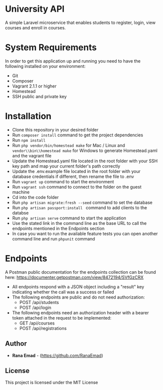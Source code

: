 # University API
A simple Laravel microservice that enables students to register, login, view courses and enroll in courses.

# System Requirements
In order to get this application up and running you need to have the following installed on your environment:
- Git
- Composer
- Vagrant 2.1.1 or higher
- Homestead
- SSH public and private key


# Installation  
- Clone this repository in your desired folder
- Run ```composer install``` command to get the project dependencies
- Run ```npm install``` 
- Run ```php vendor/bin/homestead make``` for Mac / Linux and ```vendor\\bin\\homestead make``` for Windows to generate Homestead.yaml and the vagrant file
- Update the Homestead.yaml file located in the root folder with your SSH key path and map your current folder's path correctly
- Update the .env.example file located in the root folder with your database credentials if different, then rename the file to .env
- Run ```vagrant up``` command to start the environment
- Run ```vagrant ssh``` command to connect to the folder on the guest machine
- Cd into the code folder
- Run ```php artisan migrate:fresh --seed``` command to set the database
- Run ```php artisan passport:install ``` command to add clients to the databse
- Run ```php artisan serve``` command to start the application
- Use the stated link in the command line as the base URL to call the endpoints mentioned in the Endpoints section
- In case you want to run the available feature tests you can open another command line and run ```phpunit``` command

# Endpoints
A Postman public documentation for the endpoints collection can be found here:
https://documenter.getpostman.com/view/8472194/SVfGzCRX

- All endpoints respond with a JSON object including a "result" key indicating whether the call was a success or failed
- The following endpoints are public and do not need authorization:
  - POST /api/students
  - POST /api/login
- The following endpoints need an authorization header with a bearer token attached in the request to be implemented:
  - GET /api/courses
  - POST /api/registrations

 

## Author

* **Rana Emad**  - (https://github.com/RanaEmad)

## License

This project is licensed under the MIT License
